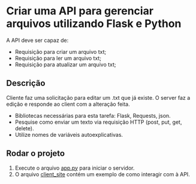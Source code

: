 # Criar uma API para gerenciar arquivos utilizando Flask e Python

A API deve ser capaz de:

- Requisição para criar um arquivo txt;
- Requisição para ler um arquivo txt;
- Requisição para atualizar um arquivo txt;

## Descrição

Cliente faz uma solicitação para editar um .txt que já existe. O server faz a edição e responde ao client com a alteração feita.

- Bibliotecas necessárias para esta tarefa: Flask, Requests, json.
- Pesquise como enviar um texto via requisição HTTP (post, put, get, delete).
- Utilize nomes de variáveis autoexplicativas.

## Rodar o projeto

1. Execute o arquivo [app.py](app.py) para iniciar o servidor.
2. O arquivo [client_site](client_site.ipynb) contém um exemplo de como interagir com à API.